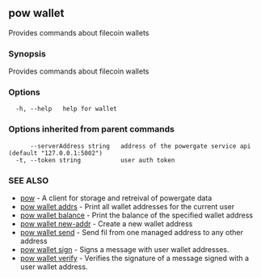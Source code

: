 ## pow wallet

Provides commands about filecoin wallets

### Synopsis

Provides commands about filecoin wallets

### Options

```
  -h, --help   help for wallet
```

### Options inherited from parent commands

```
      --serverAddress string   address of the powergate service api (default "127.0.0.1:5002")
  -t, --token string           user auth token
```

### SEE ALSO

* [pow](pow.md)	 - A client for storage and retreival of powergate data
* [pow wallet addrs](pow_wallet_addrs.md)	 - Print all wallet addresses for the current user
* [pow wallet balance](pow_wallet_balance.md)	 - Print the balance of the specified wallet address
* [pow wallet new-addr](pow_wallet_new-addr.md)	 - Create a new wallet address
* [pow wallet send](pow_wallet_send.md)	 - Send fil from one managed address to any other address
* [pow wallet sign](pow_wallet_sign.md)	 - Signs a message with user wallet addresses.
* [pow wallet verify](pow_wallet_verify.md)	 - Verifies the signature of a message signed with a user wallet address.

